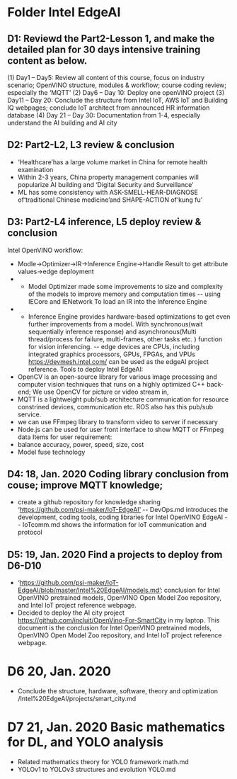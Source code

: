 # Folder Intel EdgeAI
## D1: Reviewd the Part2-Lesson 1, and make the detailed plan for 30 days intensive training content as below.
(1) Day1 – Day5: Review all content of this course, focus on industry scenario; OpenVINO structure, modules & workflow; course coding review; especially the ‘MQTT’
(2) Day6 – Day 10: Deploy one openVINO project 
(3) Day11 – Day 20: Conclude the structure from Intel IoT, AWS IoT and Building IQ webpages; conclude IoT architect from announced HR information database
(4) Day 21 – Day 30: Documentation from 1-4, especially understand the AI building and AI city

## D2: Part2-L2, L3 review & conclusion
- ‘Healthcare’has a large volume market in China for remote health examination
-  Within 2-3 years, China property management companies will popularize AI building and ‘Digital Security and Surveillance’
- ML has some consistency with ASK-SMELL-HEAR-DIAGNOSE of‘traditional Chinese medicine’and SHAPE-ACTION of‘kung fu’

## D3: Part2-L4 inference, L5 deploy review & conclusion
Intel OpenVINO workflow:
- Modle->Optimizer->IR->Inference Engine->Handle Result to get attribute values->edge deployment
- - Model Optimizer made some improvements to size and complexity of the models to improve memory and computation times
-- using IECore and IENetwork To load an IR into the Inference Engine
- - Inference Engine provides hardware-based optimizations to get even further improvements from a model. With synchronous(wait sequentially inference response) and asynchronous(Multi thread/process for failure, multi-frames, other tasks etc. ) function for vision inferencing.
-- edge devices are CPUs, including integrated graphics processors, GPUs, FPGAs, and VPUs
https://devmesh.intel.com/ can be used as the edgeAI project reference.
Tools to deploy Intel EdgeAI:
- OpenCV is an open-source library for various image processing and computer vision techniques that runs on a highly optimized C++ back-end; We use OpenCV for picture or video stream in,
- MQTT is a lightweight pub/sub architecture communication for resource constrined devices, communication etc. ROS also has this pub/sub service.
- we can use  FFmpeg library to transform video to server if necessary
- Node.js can be used for user front interface to show MQTT or FFmpeg data
Items for user requirement:
- balance accuracy, power, speed, size, cost
- Model fuse technology
## D4: 18, Jan. 2020 Coding library conclusion from couse; improve MQTT knowledge; 
- create a github repository for knowledge sharing ‘https://github.com/psi-maker/IoT-EdgeAI’
-- DevOps.md introduces the development, coding tools, coding libraries for Intel OpenVINO EdgeAI
-- IoTcomm.md shows the information for IoT communication and protocol

## D5: 19, Jan. 2020 Find a projects to deploy from D6-D10
+ ‘https://github.com/psi-maker/IoT-EdgeAI/blob/master/Intel%20EdgeAI/models.md’: conclusion for Intel OpenVINO pretrained models, OpenVINO Open Model Zoo repository, and Intel IoT project reference webpage.
+ Decided to deploy the AI city project https://github.com/incluit/OpenVino-For-SmartCity in my laptop.
This document is the conclusion for Intel OpenVINO pretrained models, OpenVINO Open Model Zoo repository, and Intel IoT project reference webpage.  

# D6 20, Jan. 2020 
+ Conclude the structure, hardware, software, theory and optimization /Intel%20EdgeAI/projects/smart_city.md

# D7 21, Jan. 2020 Basic mathematics for DL, and YOLO analysis 
+ Related mathematics theory for YOLO framework math.md
+ YOLOv1 to YOLOv3 structures and evolution YOLO.md



